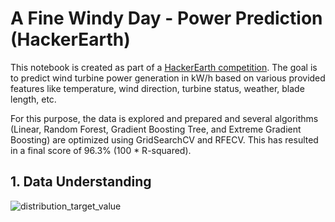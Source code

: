 # A Fine Windy Day - Power Prediction (HackerEarth)
This notebook is created as part of a [HackerEarth competition](https://www.hackerearth.com/problem/machine-learning/predict-the-power-kwh-produced-from-the-windmills-8-f055f832/). The goal is to predict wind turbine power generation in kW/h based on various provided features like temperature, wind direction, turbine status, weather, blade length, etc.

For this purpose, the data is explored and prepared and several algorithms (Linear, Random Forest, Gradient Boosting Tree, and Extreme Gradient Boosting) are optimized using GridSearchCV and RFECV. This has resulted in a final score of 96.3% (100 * R-squared).

## 1. Data Understanding
![distribution_target_value](https://user-images.githubusercontent.com/70854452/128375859-3a2a9f1b-d5ad-41da-8573-e6ea13aa6774.png)
